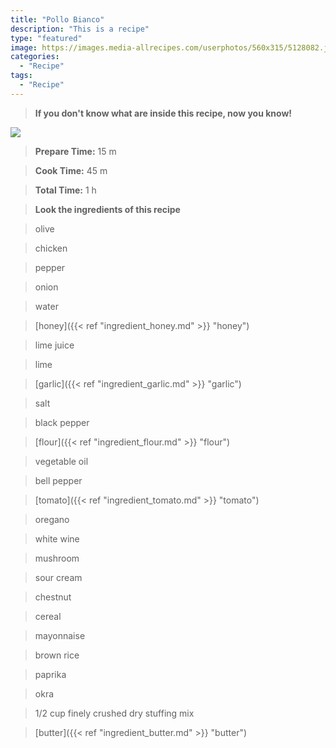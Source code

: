 ```yaml
---
title: "Pollo Bianco"
description: "This is a recipe"
type: "featured"
image: https://images.media-allrecipes.com/userphotos/560x315/5128082.jpg
categories: 
  - "Recipe"
tags: 
  - "Recipe"
---
```



>**If you don't know what are inside this recipe, now you know!**

![](../images/Recipes-Banner.jpg)
> **Prepare Time:** 15 m


> **Cook Time:** 45 m


> **Total Time:** 1 h

> **Look the ingredients of this recipe**

> olive

> chicken

> pepper

> onion

> water

> [honey]({{< ref "ingredient_honey.md" >}} "honey")

> lime juice

> lime

> [garlic]({{< ref "ingredient_garlic.md" >}} "garlic")

> salt

> black pepper

> [flour]({{< ref "ingredient_flour.md" >}} "flour")

> vegetable oil

> bell pepper

> [tomato]({{< ref "ingredient_tomato.md" >}} "tomato")

> oregano

> white wine

> mushroom

> sour cream

> chestnut

> cereal

> mayonnaise

> brown rice

> paprika

> okra

> 1/2 cup finely crushed dry stuffing mix

> [butter]({{< ref "ingredient_butter.md" >}} "butter")

